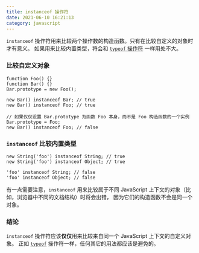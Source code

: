```yaml
---
title: instanceof 操作符
date: 2021-06-10 16:21:13
category: javascript
---
```

`instanceof` 操作符用来比较两个操作数的构造函数。只有在比较自定义的对象时才有意义。 如果用来比较内置类型，将会和 [`typeof` 操作符](http://bonsaiden.github.io/JavaScript-Garden/zh/#types.typeof) 一样用处不大。

### 比较自定义对象

```
function Foo() {}
function Bar() {}
Bar.prototype = new Foo();

new Bar() instanceof Bar; // true
new Bar() instanceof Foo; // true

// 如果仅仅设置 Bar.prototype 为函数 Foo 本身，而不是 Foo 构造函数的一个实例
Bar.prototype = Foo;
new Bar() instanceof Foo; // false
```

### `instanceof` 比较内置类型

```
new String('foo') instanceof String; // true
new String('foo') instanceof Object; // true

'foo' instanceof String; // false
'foo' instanceof Object; // false
```

有一点需要注意，`instanceof` 用来比较属于不同 JavaScript 上下文的对象（比如，浏览器中不同的文档结构）时将会出错， 因为它们的构造函数不会是同一个对象。

### 结论

`instanceof` 操作符应该**仅仅**用来比较来自同一个 JavaScript 上下文的自定义对象。 正如 [`typeof`](http://bonsaiden.github.io/JavaScript-Garden/zh/#types.typeof) 操作符一样，任何其它的用法都应该是避免的。
